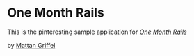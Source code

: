 # One Month Rails

This is the pinteresting sample application for
[*One Month Rails*](http://onemonthrails.com)

by [Mattan  Griffel](http://mattangriffel.com)
